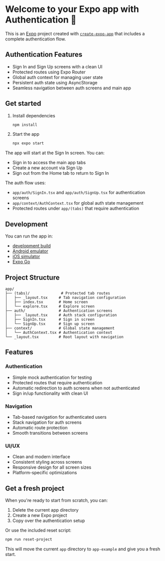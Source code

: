 # Welcome to your Expo app with Authentication 👋

This is an [Expo](https://expo.dev) project created with [`create-expo-app`](https://www.npmjs.com/package/create-expo-app) that includes a complete authentication flow.

## Authentication Features

- Sign In and Sign Up screens with a clean UI
- Protected routes using Expo Router
- Global auth context for managing user state
- Persistent auth state using AsyncStorage
- Seamless navigation between auth screens and main app

## Get started

1. Install dependencies

   ```bash
   npm install
   ```

2. Start the app

   ```bash
   npx expo start
   ```

The app will start at the Sign In screen. You can:

- Sign in to access the main app tabs
- Create a new account via Sign Up
- Sign out from the Home tab to return to Sign In

The auth flow uses:

- `app/auth/SignIn.tsx` and `app/auth/SignUp.tsx` for authentication screens
- `app/context/AuthContext.tsx` for global auth state management
- Protected routes under `app/(tabs)` that require authentication

## Development

You can run the app in:

- [development build](https://docs.expo.dev/develop/development-builds/introduction/)
- [Android emulator](https://docs.expo.dev/workflow/android-studio-emulator/)
- [iOS simulator](https://docs.expo.dev/workflow/ios-simulator/)
- [Expo Go](https://expo.dev/go)

## Project Structure

```plaintext
app/
├── (tabs)/              # Protected tab routes
│   ├── _layout.tsx     # Tab navigation configuration
│   ├── index.tsx       # Home screen
│   └── explore.tsx     # Explore screen
├── auth/               # Authentication screens
│   ├── _layout.tsx     # Auth stack configuration
│   ├── SignIn.tsx      # Sign in screen
│   └── SignUp.tsx      # Sign up screen
├── context/            # Global state management
│   └── AuthContext.tsx # Authentication context
└── _layout.tsx         # Root layout with navigation
```

## Features

### Authentication

- Simple mock authentication for testing
- Protected routes that require authentication
- Automatic redirection to auth screens when not authenticated
- Sign in/up functionality with clean UI

### Navigation

- Tab-based navigation for authenticated users
- Stack navigation for auth screens
- Automatic route protection
- Smooth transitions between screens

### UI/UX

- Clean and modern interface
- Consistent styling across screens
- Responsive design for all screen sizes
- Platform-specific optimizations

## Get a fresh project

When you're ready to start from scratch, you can:

1. Delete the current app directory
2. Create a new Expo project
3. Copy over the authentication setup

Or use the included reset script:

```bash
npm run reset-project
```

This will move the current `app` directory to `app-example` and give you a fresh start.
